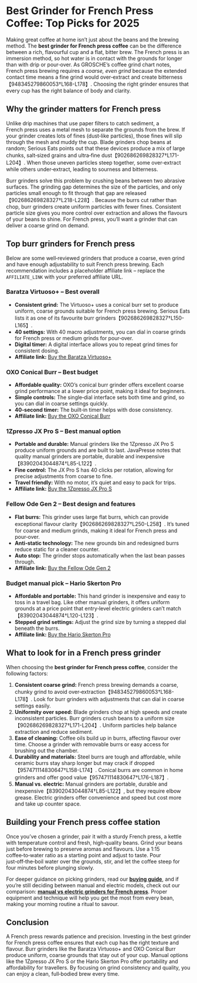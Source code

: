 # Best Grinder for French Press Coffee: Top Picks for 2025

Making great coffee at home isn’t just about the beans and the brewing method.  The **best grinder for French press coffee** can be the difference between a rich, flavourful cup and a flat, bitter brew.  The French press is an immersion method, so hot water is in contact with the grounds for longer than with drip or pour‑over.  As GROSCHE’s coffee grind chart notes, French press brewing requires a *coarse, even grind* because the extended contact time means a fine grind would over‑extract and create bitterness【948345279860053†L168-L178】.  Choosing the right grinder ensures that every cup has the right balance of body and clarity.

## Why the grinder matters for French press

Unlike drip machines that use paper filters to catch sediment, a French press uses a metal mesh to separate the grounds from the brew.  If your grinder creates lots of fines (dust‑like particles), those fines will slip through the mesh and muddy the cup.  Blade grinders chop beans at random; Serious Eats points out that these devices produce a mix of large chunks, salt‑sized grains and ultra‑fine dust【902686269828327†L171-L204】.  When those uneven particles steep together, some over‑extract while others under‑extract, leading to sourness and bitterness.

Burr grinders solve this problem by crushing beans between two abrasive surfaces.  The grinding gap determines the size of the particles, and only particles small enough to fit through that gap are released【902686269828327†L218-L228】.  Because the burrs cut rather than chop, burr grinders create uniform particles with fewer fines.  Consistent particle size gives you more control over extraction and allows the flavours of your beans to shine.  For French press, you’ll want a grinder that can deliver a coarse grind on demand.

## Top burr grinders for French press

Below are some well‑reviewed grinders that produce a coarse, even grind and have enough adjustability to suit French press brewing.  Each recommendation includes a placeholder affiliate link – replace the `AFFILIATE_LINK` with your preferred affiliate URL.

### Baratza Virtuoso+ – Best overall

- **Consistent grind:** The Virtuoso+ uses a conical burr set to produce uniform, coarse grounds suitable for French press brewing.  Serious Eats lists it as one of its favourite burr grinders【902686269828327†L150-L165】.
- **40 settings:** With 40 macro adjustments, you can dial in coarse grinds for French press or medium grinds for pour‑over.
- **Digital timer:** A digital interface allows you to repeat grind times for consistent dosing.
- **Affiliate link:** [Buy the Baratza Virtuoso+](AFFILIATE_LINK_PLACEHOLDER)

### OXO Conical Burr – Best budget

- **Affordable quality:** OXO’s conical burr grinder offers excellent coarse grind performance at a lower price point, making it ideal for beginners.
- **Simple controls:** The single‑dial interface sets both time and grind, so you can dial in coarse settings quickly.
- **40‑second timer:** The built‑in timer helps with dose consistency.
- **Affiliate link:** [Buy the OXO Conical Burr](AFFILIATE_LINK_PLACEHOLDER)

### 1Zpresso JX Pro S – Best manual option

- **Portable and durable:** Manual grinders like the 1Zpresso JX Pro S produce uniform grounds and are built to last.  JavaPresse notes that quality manual grinders are portable, durable and inexpensive【83902043044874†L85-L122】.
- **Fine control:** The JX Pro S has 40 clicks per rotation, allowing for precise adjustments from coarse to fine.
- **Travel friendly:** With no motor, it’s quiet and easy to pack for trips.
- **Affiliate link:** [Buy the 1Zpresso JX Pro S](AFFILIATE_LINK_PLACEHOLDER)

### Fellow Ode Gen 2 – Best design and features

- **Flat burrs:** This grinder uses large flat burrs, which can provide exceptional flavour clarity【902686269828327†L250-L258】.  It’s tuned for coarse and medium grinds, making it ideal for French press and pour‑over.
- **Anti‑static technology:** The new grounds bin and redesigned burrs reduce static for a cleaner counter.
- **Auto stop:** The grinder stops automatically when the last bean passes through.
- **Affiliate link:** [Buy the Fellow Ode Gen 2](AFFILIATE_LINK_PLACEHOLDER)

### Budget manual pick – Hario Skerton Pro

- **Affordable and portable:** This hand grinder is inexpensive and easy to toss in a travel bag.  Like other manual grinders, it offers uniform grounds at a price point that entry‑level electric grinders can’t match【83902043044874†L120-L123】.
- **Stepped grind settings:** Adjust the grind size by turning a stepped dial beneath the burrs.
- **Affiliate link:** [Buy the Hario Skerton Pro](AFFILIATE_LINK_PLACEHOLDER)

## What to look for in a French press grinder

When choosing the **best grinder for French press coffee**, consider the following factors:

1. **Consistent coarse grind:** French press brewing demands a coarse, chunky grind to avoid over‑extraction【948345279860053†L168-L178】.  Look for burr grinders with adjustments that can dial in coarse settings easily.
2. **Uniformity over speed:** Blade grinders chop at high speeds and create inconsistent particles.  Burr grinders crush beans to a uniform size【902686269828327†L171-L204】.  Uniform particles help balance extraction and reduce sediment.
3. **Ease of cleaning:** Coffee oils build up in burrs, affecting flavour over time.  Choose a grinder with removable burrs or easy access for brushing out the chamber.
4. **Durability and materials:** Steel burrs are tough and affordable, while ceramic burrs stay sharp longer but may crack if dropped【957471114830647†L158-L174】.  Conical burrs are common in home grinders and offer good value【957471114830647†L176-L187】.
5. **Manual vs. electric:** Manual grinders are portable, durable and inexpensive【83902043044874†L85-L122】, but they require elbow grease.  Electric grinders offer convenience and speed but cost more and take up counter space.

## Building your French press coffee station

Once you’ve chosen a grinder, pair it with a sturdy French press, a kettle with temperature control and fresh, high‑quality beans.  Grind your beans just before brewing to preserve aromas and flavours.  Use a 1:15 coffee‑to‑water ratio as a starting point and adjust to taste.  Pour just‑off‑the‑boil water over the grounds, stir, and let the coffee steep for four minutes before plunging slowly.

For deeper guidance on picking grinders, read our **[buying guide](/how-to-choose-french-press-grinder.md)**, and if you’re still deciding between manual and electric models, check out our comparison: **[manual vs electric grinders for French press](/manual-vs-electric-grinders.md)**.  Proper equipment and technique will help you get the most from every bean, making your morning routine a ritual to savour.

## Conclusion

A French press rewards patience and precision.  Investing in the best grinder for French press coffee ensures that each cup has the right texture and flavour.  Burr grinders like the Baratza Virtuoso+ and OXO Conical Burr produce uniform, coarse grounds that stay out of your cup.  Manual options like the 1Zpresso JX Pro S or the Hario Skerton Pro offer portability and affordability for travellers.  By focusing on grind consistency and quality, you can enjoy a clean, full‑bodied brew every time.
